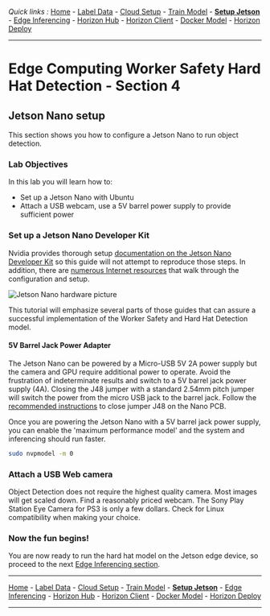 *Quick links :*
[Home](/README.md) - [Label Data](/part1/LABEL.md) - [Cloud Setup](/part1/CLOUDSETUP.md) - [Train Model](/part1/TRAIN.md) - [**Setup Jetson**](/part2/JETSON.md) - [Edge Inferencing](/part2/EDGEINFER.md) - [Horizon Hub](/part3/HZNHUB.md) - [Horizon Client](/part3/HZNCLIENT.md) - [Docker Model](/part4/DOCKERMODEL.md) - [Horizon Deploy](/part4/HZNDEPLOY.md)
***

# Edge Computing Worker Safety Hard Hat Detection - Section 4

## Jetson Nano setup

This section shows you how to configure a Jetson Nano to run object detection.

### Lab Objectives

In this lab you will learn how to:

- Set up a Jetson Nano with Ubuntu
- Attach a USB webcam, use a 5V barrel power supply to provide sufficient power

### Set up a Jetson Nano Developer Kit

Nvidia provides thorough setup  [documentation on the Jetson Nano Developer Kit](https://developer.nvidia.com/embedded/learn/get-started-jetson-nano-devkit) so this guide will not attempt to reproduce those steps.  In addition, there are [numerous Internet resources](https://www.hackster.io/news/getting-started-with-the-nvidia-jetson-nano-developer-kit-43aa7c298797) that walk through the configuration and setup.

 ![Jetson Nano hardware picture](https://developer.nvidia.com/sites/default/files/akamai/embedded/images/jetsonNano/gettingStarted/jetson-nano-dev-kit-top-r6-HR-B01.png)

This tutorial will emphasize several parts of those guides that can assure a successful implementation of the Worker Safety and Hard Hat Detection model.

#### 5V Barrel Jack Power Adapter

The Jetson Nano can be powered by a Micro-USB 5V 2A power supply but the camera and GPU require additional power to operate. Avoid the frustration of indeterminate results and switch to a 5V barrel jack power supply (4A).  Closing the J48 jumper with a standard 2.54mm pitch jumper will switch the power from the micro USB jack to the barrel jack. Follow the [recommended instructions](https://forums.developer.nvidia.com/t/power-supply-considerations-for-jetson-nano-developer-kit/71637) to close jumper J48 on the Nano PCB.

Once you are powering the Jetson Nano with a 5V barrel jack power supply, you can enable the 'maximum performance model' and the system and inferencing should run faster.

```bash
sudo nvpmodel -m 0
```

### Attach a USB Web camera

Object Detection does not require the highest quality camera.  Most images will get scaled down. Find a reasonably priced webcam.  The Sony Play Station Eye Camera for PS3 is only a few dollars. Check for Linux compatibility when making your choice.

### Now the fun begins!

You are now ready to run the hard hat model on the Jetson edge device, so proceed to the next [Edge Inferencing section](/part2/EDGEINFER.md).


***
[Home](/README.md) - [Label Data](/part1/LABEL.md) - [Cloud Setup](/part1/CLOUDSETUP.md) - [Train Model](/part1/TRAIN.md) - [**Setup Jetson**](/part2/JETSON.md) - [Edge Inferencing](/part2/EDGEINFER.md) - [Horizon Hub](/part3/HZNHUB.md) - [Horizon Client](/part3/HZNCLIENT.md) - [Docker Model](/part4/DOCKERMODEL.md) - [Horizon Deploy](/part4/HZNDEPLOY.md)
***
